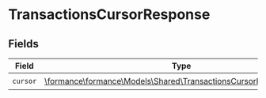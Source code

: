 # TransactionsCursorResponse


## Fields

| Field                                                                                                                        | Type                                                                                                                         | Required                                                                                                                     | Description                                                                                                                  |
| ---------------------------------------------------------------------------------------------------------------------------- | ---------------------------------------------------------------------------------------------------------------------------- | ---------------------------------------------------------------------------------------------------------------------------- | ---------------------------------------------------------------------------------------------------------------------------- |
| `cursor`                                                                                                                     | [\formance\formance\Models\Shared\TransactionsCursorResponseCursor](../../Models/Shared/TransactionsCursorResponseCursor.md) | :heavy_check_mark:                                                                                                           | N/A                                                                                                                          |